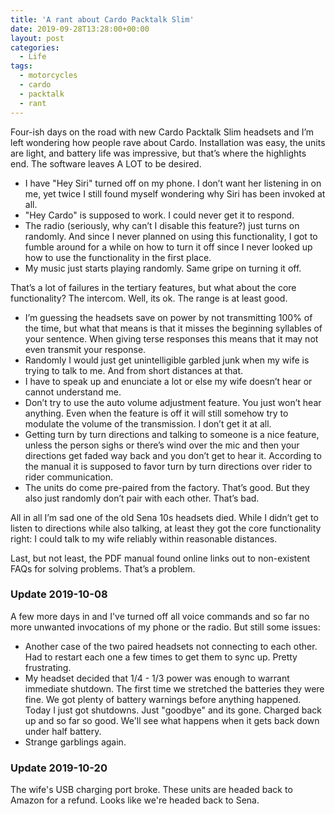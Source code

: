 ```yaml
---
title: 'A rant about Cardo Packtalk Slim'
date: 2019-09-28T13:28:00+00:00
layout: post
categories:
  - Life
tags:
  - motorcycles
  - cardo
  - packtalk
  - rant
---
```


Four-ish days on the road with new Cardo Packtalk Slim headsets and I’m left wondering how people rave about Cardo. Installation was easy, the units are light, and battery life was impressive, but that’s where the highlights end. The software leaves A LOT to be desired.

- I have "Hey Siri" turned off on my phone. I don’t want her listening in on me, yet twice I still found myself wondering why Siri has been invoked at all.
- "Hey Cardo" is supposed to work. I could never get it to respond.
- The radio (seriously, why can’t I disable this feature?) just turns on randomly. And since I never planned on using this functionality, I got to fumble around for a while on how to turn it off since I never looked up how to use the functionality in the first place.
- My music just starts playing randomly. Same gripe on turning it off.

That’s a lot of failures in the tertiary features, but what about the core functionality? The intercom. Well, its ok. The range is at least good.

- I’m guessing the headsets save on power by not transmitting 100% of the time, but what that means is that it misses the beginning syllables of your sentence. When giving terse responses this means that it may not even transmit your response.
- Randomly I would just get unintelligible garbled junk when my wife is trying to talk to me. And from short distances at that. 
- I have to speak up and enunciate a lot or else my wife doesn’t hear or cannot understand me.
- Don’t try to use the auto volume adjustment feature. You just won’t hear anything. Even when the feature is off it will still somehow try to modulate the volume of the transmission. I don’t get it at all.
- Getting turn by turn directions and talking to someone is a nice feature, unless the person sighs or there’s wind over the mic and then your directions get faded way back and you don’t get to hear it. According to the manual it is supposed to favor turn by turn directions over rider to rider communication. 
- The units do come pre-paired from the factory. That’s good. But they also just randomly don’t pair with each other. That’s bad.

All in all I’m sad one of the old Sena 10s headsets died. While I didn’t get to listen to directions while also talking, at least they got the core functionality right: I could talk to my wife reliably within reasonable distances.

Last, but not least, the PDF manual found online links out to non-existent FAQs for solving problems. That’s a problem.

### Update 2019-10-08

A few more days in and I've turned off all voice commands and so far no more unwanted invocations of my phone or the radio. But still some issues:

- Another case of the two paired headsets not connecting to each other. Had to restart each one a few times to get them to sync up. Pretty frustrating.
- My headset decided that 1/4 - 1/3 power was enough to warrant immediate shutdown. The first time we stretched the batteries they were fine. We got plenty of battery warnings before anything happened. Today I just got shutdowns. Just "goodbye" and its gone. Charged back up and so far so good. We'll see what happens when it gets back down under half battery.
- Strange garblings again.

### Update 2019-10-20

The wife's USB charging port broke. These units are headed back to Amazon for a refund.
Looks like we're headed back to Sena.